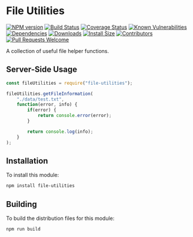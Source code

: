 # File Utilities

[![NPM version][npm-version-image]][npm-url]
[![Build Status][build-status-image]][build-status-url]
[![Coverage Status][coverage-image]][coverage-url]
[![Known Vulnerabilities][vulnerabilities-image]][vulnerabilities-url]
[![Dependencies][dependencies-image]][dependencies-url]
[![Downloads][npm-downloads-image]][npm-url]
[![Install Size][install-size-image]][install-size-url]
[![Contributors][contributors-image]][contributors-url]
[![Pull Requests Welcome][pull-requests-image]][pull-requests-url]

A collection of useful file helper functions.

## Server-Side Usage

```javascript
const fileUtilities = require("file-utilities");

fileUtilities.getFileInformation(
	"./data/test.txt",
	function(error, info) {
		if(error) {
			return console.error(error);
		}

		return console.log(info);
	}
);
```

## Installation

To install this module:
```bash
npm install file-utilities
```

## Building

To build the distribution files for this module:
```bash
npm run build
```

[npm-url]: https://www.npmjs.com/package/file-utilities
[npm-version-image]: https://img.shields.io/npm/v/file-utilities.svg
[npm-downloads-image]: http://img.shields.io/npm/dm/file-utilities.svg

[build-status-url]: https://travis-ci.org/nitro404/file-utilities
[build-status-image]: https://travis-ci.org/nitro404/file-utilities.svg?branch=master

[coverage-url]: https://coveralls.io/github/nitro404/file-utilities?branch=master
[coverage-image]: https://coveralls.io/repos/github/nitro404/file-utilities/badge.svg?branch=master

[vulnerabilities-url]: https://snyk.io/test/github/nitro404/file-utilities?targetFile=package.json
[vulnerabilities-image]: https://snyk.io/test/github/nitro404/file-utilities/badge.svg?targetFile=package.json

[dependencies-url]: https://david-dm.org/nitro404/file-utilities
[dependencies-image]: https://img.shields.io/david/nitro404/file-utilities.svg

[install-size-url]: https://packagephobia.now.sh/result?p=file-utilities
[install-size-image]: https://badgen.net/packagephobia/install/file-utilities

[contributors-url]: https://github.com/nitro404/file-utilities/graphs/contributors
[contributors-image]: https://img.shields.io/github/contributors/nitro404/file-utilities.svg

[pull-requests-url]: https://github.com/nitro404/file-utilities/pulls
[pull-requests-image]: https://img.shields.io/badge/PRs-welcome-brightgreen.svg
